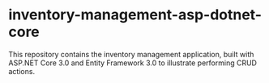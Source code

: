 # inventory-management-asp-dotnet-core
This repository contains the inventory management application, built with ASP.NET Core 3.0 and Entity Framework 3.0 to illustrate performing CRUD actions. 
